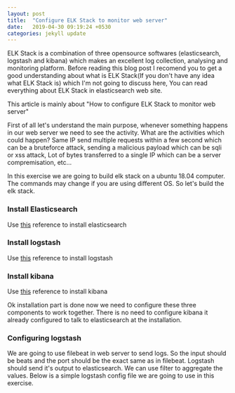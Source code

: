 ```yaml
---
layout: post
title:  "Configure ELK Stack to monitor web server"
date:   2019-04-30 09:19:24 +0530
categories: jekyll update
---
```

ELK Stack is a combination of three opensource softwares (elasticsearch, logstash and kibana) which makes an excellent log collection, analysing and monitoring platform. Before reading this blog post I recomend you to get a good understanding about what is ELK Stack(If you don't have any idea what ELK Stack is) which I'm not going to discuss here, You can read everything about ELK Stack in elasticsearch web site.  

This article is mainly about "How to configure ELK Stack to monitor web server"

First of all let's understand the main purpose, whenever something happens in our web server we need to see the activity. What are the activities which could happen? Same IP send multiple requests within a few second which can be a bruteforce attack, sending a malicious payload which can be sqli or xss attack, Lot of bytes transferred to a single IP which can be a server compremisation, etc... 

In this exercise we are going to build elk stack on a ubuntu 18.04 computer. The commands may change if you are using different OS. So let's build the elk stack.

### Install Elasticsearch

Use [this][install-elasticsearch] reference to install elasticsearch

### Install logstash

Use [this][install-logstash] reference to install logstash

### Install kibana

Use [this][install-kibana] reference to install kibana

Ok installation part is done now we need to configure these three components to work together. There is no need to configure kibana it already configured to talk to elasticsearch at the installation. 

### Configuring logstash

We are going to use filebeat in web server to send logs. So the input should be beats and the port should be the exact same as in filebeat. Logstash should send it's output to elasticsearch. We can use filter to aggregate the values. Below is a simple logstash config file we are going to use in this exercise.

[install-elasticsearch]:  https://github.com/janithmalinga/ELK-Stack-Stuff/blob/master/elasticsearch/elasticsearch.md
[install-logstash]:       https://github.com/janithmalinga/ELK-Stack-Stuff/blob/master/logstash/logstash.md
[install-kibana]:         https://github.com/janithmalinga/ELK-Stack-Stuff/blob/master/kibana/kibana.md
